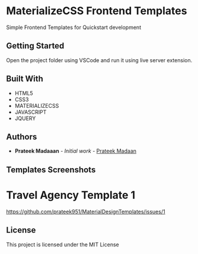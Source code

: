 # MaterializeCSS Frontend Templates

Simple Frontend Templates for Quickstart development

## Getting Started

Open the project folder using VSCode and run it using live server extension.


## Built With

* HTML5
* CSS3
* MATERIALIZECSS
* JAVASCRIPT
* JQUERY

## Authors

* **Prateek Madaaan** - *Initial work* - [Prateek Madaan](https://github.com/prateek951)

## Templates Screenshots 

# Travel Agency Template 1 

https://github.com/prateek951/MaterialDesignTemplates/issues/1

## License

This project is licensed under the MIT License 
